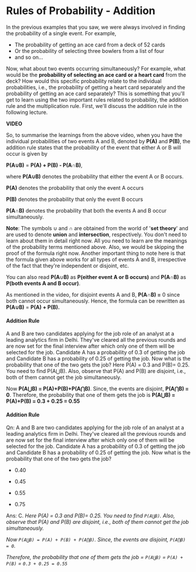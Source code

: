 # Rules of Probability - Addition

In the previous examples that you saw, we were always involved in finding the probability of a single event. For example,

- The probability of getting an ace card from a deck of 52 cards
- Or the probability of selecting three bowlers from a list of four
- and so on...

Now, what about two events occurring simultaneously? For example, what would be the **probability of selecting an ace card or a heart card** from the deck? How would this specific probability relate to the individual probabilities, i.e., the probability of getting a heart card separately and the probability of getting an ace card separately? This is something that you'll get to learn using the two important rules related to probability, the addition rule and the multiplication rule. First, we'll discuss the addition rule in the following lecture.

**VIDEO**

So, to summarise the learnings from the above video, when you have the individual probabilities of two events A and B, denoted by **P(A)** and **P(B)**, the addition rule states that the probability of the event that either A or B will occur is given by

**P(A∪B)** = **P(A) + P(B) - P(A∩B)**,

where **P(A∪B)** denotes the probability that either the event A or B occurs.

**P(A)** denotes the probability that only the event A occurs

**P(B)** denotes the probability that only the event B occurs

**P(A∩B)** denotes the probability that both the events A and B occur simultaneously.

**Note**: The symbols ∪ and ∩ are obtained from the world of '**set theory**' and are used to denote **union** and **intersection**, respectively. You don't need to learn about them in detail right now. All you need to learn are the meanings of the probability terms mentioned above. Also, we would be skipping the proof of the formula right now. Another important thing to note here is that the formula given above works for all types of events A and B, irrespective of the fact that they're independent or disjoint, etc.

You can also read **P(A**∪**B)** as **P(either event A or B occurs)** and **P(A**∩**B)** as **P(both events A and B occur)**.

As mentioned in the video, for disjoint events A and B, **P(A∩B) =** 0 since both cannot occur simultaneously. Hence, the formula can be rewritten as **P(A∪B)** = **P(A) + P(B).**

#### Addition Rule

A and B are two candidates applying for the job role of an analyst at a leading analytics firm in Delhi. They've cleared all the previous rounds and are now set for the final interview after which only one of them will be selected for the job. Candidate A has a probability of 0.3 of getting the job and Candidate B has a probability of 0.25 of getting the job. Now what is the probability that one of the two gets the job?
Here P(A) = 0.3 and P(B)= 0.25. You need to find P(A⋃B). Also, observe that P(A) and P(B) are disjoint, i.e., both of them cannot get the job simultaneously.

Now **P(A⋃B) = P(A)+P(B)+P(A⋂B)**. Since, the events are disjoint, **P(A⋂B) = 0**.
Therefore, the probability that one of them gets the job is **P(A⋃B) = P(A)+P(B) = 0.3 + 0.25 = 0.55**

#### Addition Rule

Qn: A and B are two candidates applying for the job role of an analyst at a leading analytics firm in Delhi. They've cleared all the previous rounds and are now set for the final interview after which only one of them will be selected for the job. Candidate A has a probability of 0.3 of getting the job and Candidate B has a probability of 0.25 of getting the job. Now what is the probability that one of the two gets the job?

- 0.40

- 0.45

- 0.55

- 0.75

Ans: C. *Here P(A) = 0.3 and P(B)= 0.25. You need to find `P(A⋃B)`. Also, observe that P(A) and P(B) are disjoint, i.e., both of them cannot get the job simultaneously.*

*Now `P(A⋃B) = P(A) + P(B) + P(A⋂B)`. Since, the events are disjoint, `P(A⋂B) = 0`.*

*Therefore, the probability that one of them gets the job = `P(A⋃B)` =  `P(A) + P(B)` = `0.3 + 0.25 = 0.55`*
